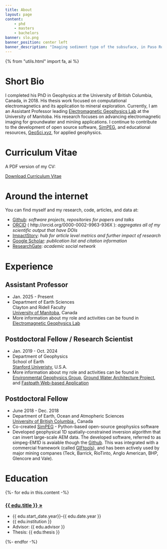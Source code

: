 ```yaml
---
title: About
layout: page
content:
    - phd
    - masters
    - bachelors
banner: slo.png
banner_position: center left
banner_description: "Imaging sediment type of the subsuface, in Paso Robles, CA, U.S.A."
---
```



{% from "utils.html" import fa, ai %}

# Short Bio

I completed his PhD in Geophysics at the University of British Columbia, Canada, in 2018. His thesis work focused on computational electromagnetics and its application to mineral exploration. Currently, I am an Assistant Professor leading [Electromagnetic Geophysics Lab](http://emgeolab.org/) at the University of Manitoba. His research focuses on advancing electromagnetic imaging for groundwater and miniing applications. I continue to contribute to the development of open source software, [SimPEG](https://www.simpeg.xyz), and educational resources, [GeoSci.xyz](https://www.geosci.xyz), for applied geophysics.

# Curriculum Vitae

A PDF version of my CV:

<a href="https://drive.google.com/file/d/1ja2pF78z9ja9y5mArkP5dLtljh-K9L_0/view?usp=sharing" target="_blank" type="application/pdf" rel="external noopener noreferrer"><i class="fa fa-file-pdf-o"></i> Download Curriculum Vitae</a>


# Around the internet

You can find myself and my research, code, articles, and data at:

<ul class="fa-ul">

<li><i class="fa-li fa fa-github fa-fw"></i>
<a href="https://github.com/sgkang">Github</a>:
<em>software projects, repositories for papers and talks</em>
</li>

<li><i class="fa-li ai ai-orcid fa-fw"></i>
<a href="http://orcid.org/0000-0002-9963-936X">ORCID</a> ( http://orcid.org/0000-0002-9963-936X ):
<em>aggregates all of my scientific output that have DOIs</em>
</li>

<li><i class="fa-li ai ai-impactstory fa-fw"></i>
<a href="https://impactstory.org/u/0000-0002-9963-936X">ImpactStory</a>:
<em>hub for article level metrics and further impact of research</em>
</li>

<li><i class="fa-li ai ai-google-scholar fa-fw"></i>
<a href="https://scholar.google.com/citations?user=wFndVSMAAAAJ&hl=en">Google Scholar</a>:
<em>publication list and citation information</em>
</li>

<li><i class="fa-li ai ai-researchgate fa-fw"></i>
<a href="https://www.researchgate.net/profile/Seogi-Kang">ResearchGate</a>:
<em>academic social network</em>
</li>


</ul>


# Experience

## Assistant Professor


<ul class="fa-ul">
    <li><i class="fa-li fa fa-calendar fa-fw"></i>
        Jan. 2025 - Present
    </li>
    <li><i class="fa-li fa fa-university fa-fw"></i>
        Department of Earth Sciences
        <br>
        Clayton and Ridell Faculty
        <br>
        <a href="https://umanitoba.ca">University of Manitoba</a>, Canada
    </li>
    <li><i class="fa-li fa fa-info-circle fa-fw"></i>
        More information about my role and activities can be found in <a href="http://emgeolab.org"> Electromagnetic Geophysics Lab</a>
    </li>
</ul>


## Postdoctoral Fellow / Research Scientist


<ul class="fa-ul">
    <li><i class="fa-li fa fa-calendar fa-fw"></i>
        Jan. 2019 - Oct. 2024
    </li>
    <li><i class="fa-li fa fa-university fa-fw"></i>
        Department of Geophysics
        <br>
        School of Earth
        <br>
        <a href="https://earth.stanford.edu/">Stanford Univeristy</a>, U.S.A.
    </li>
    <li><i class="fa-li fa fa-info-circle fa-fw"></i>
        More information about my role and activities can be found in <a href="https://enviro.stanford.edu/">Environmental Geophysics Group</a>, <a href="https://mapwater.stanford.edu/">Ground Water Architecture Project</a>, and <a href="https://fastpath.stanford.edu/">Fastpath Web-based Application</a> 
    </li>
</ul>

## Postdoctoral Fellow

<ul class="fa-ul">
    <li><i class="fa-li fa fa-calendar fa-fw"></i>
        June 2018 - Dec. 2018
    </li>
    <li><i class="fa-li fa fa-university fa-fw"></i>
        Department of Earth, Ocean and Atmopheric Sciences
        <br>
        <a href="https://www.eoas.ubc.ca/">University of British Columbia </a>, Canada
    </li>
    <li> Co-created <a href="https://www.simpeg.xyz">SimPEG</a> - Python-based open-source geophysics software</li>
    <li> Developed geophysical 1D spatially-constrained inversion algorithm that can invert large-scale AEM data. The developed software, referred to as simpeg-EM1D is avaiable though the <a href="https://github.com/simpeg/simpegEM1D">Github</a>. This was integrated with a commercial framework (called <a href="https://gif.eos.ubc.ca/giftools">GIFtools</a>), and has been actively used by major mining companes (Teck, Barrick, RioTinto, Anglo American, BHP, Glencore and Vale).
    </li>

</ul>

# Education

<div>
    {%- for edu in this.content -%}
        <h3><a href="{{ edu.url }}">{{ edu.title }}  »</a></h3>
        <ul class="fa-ul">
            <li><i class="fa-li fa fa-calendar fa-fw"></i>
                {{ edu.start_date.year}}-{{ edu.date.year }}
            </li>
            <li><i class="fa-li fa fa-university fa-fw"></i>
                {{ edu.institution }}
            </li>
            <li><i class="fa-li fa fa-graduation-cap fa-fw"></i>
                Advisor: {{ edu.advisor }}
            </li>
            <li><i class="fa-li fa fa-book fa-fw"></i>
                Thesis: {{ edu.thesis }}
            </li>
        </ul>
    {%- endfor -%}
</div>
